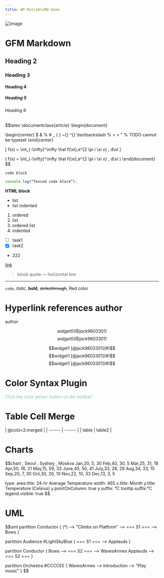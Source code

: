 ```yaml
---
title: WP-ReliableMD Demo
---
```


![image](https://cloud.githubusercontent.com/assets/389021/16107646/9729e556-33d8-11e6-933f-5b09fa3a53bb.png)

# GFM Markdown

## Heading 2

### Heading 3

#### Heading 4

##### Heading 5

###### Heading 6

$$latex
\documentclass{article}
\begin{document}

\begin{center}
\$ \& \% \# \_ \{ \} \~{} \^{} \textbackslash % \< \>  \"   % TODO cannot be typeset
\end{center}

\[
f(x) = \int_{-\infty}^\infty \hat f(\xi),e^{2 \pi i \xi x} , d\xi
\]

\(
f(x) = \int_{-\infty}^\infty \hat f(\xi),e^{2 \pi i \xi x} , d\xi
\)
\end{document}
$$

```
code block
```

```js
console.log(“fenced code block”);
```

**HTML block**

* list
* list indented

1. ordered
2. list
3. ordered list
4. indented

* [ ] task1
* [x] task2
* 222

[link](https://nhnent.github.io/tui.editor/)

> block quote
> —
> horizontal line

***

`code`, *italic*, **bold**, ~~strikethrough~~, Red color

# Hyperlink references author

author

$$widget0 (@jack9603301)$$ $$widget0 (@jack9603301)$$

 $$widget1 [@jack9603301](#)$$ $$widget1 [@jack9603301](#)$$ $$widget1 [@jack9603301](#)$$

# Color Syntax Plugin

<span style="color:#86c1b9">Click the color picker button on the toolbar!</span>

# Table Cell Merge

| @cols=2:merged |
| ------ | ------ |
| table | table2 |

# Charts

$$chart
, Seoul , Sydney , Moskva
Jan,20, 5, 30
Feb,40, 30, 5
Mar,25, 31, 18
Apr,50, 18, 21
May,15, 59, 33
June,45, 50, 41
July,33, 28, 29
Aug,34, 33, 15
Sep,20, 7, 30
Oct,30, 20, 10
Nov,22, 10, 33
Dec,13, 3, 5

type: area
title: 24-hr Average Temperature
width: 465
x.title: Month
y.title: Temperature (Celsius)
y.pointOnColumn: true
y.suffix: °C
tooltip.suffix:°C
legend.visible: true
$$

# UML

$$uml
partition Conductor {
  (*) --> "Climbs on Platform"
  --> === S1 ===
  --> Bows
}

partition Audience #LightSkyBlue {
  === S1 === --> Applauds
}

partition Conductor {
  Bows --> === S2 ===
  --> WavesArmes
  Applauds --> === S2 ===
}

partition Orchestra #CCCCEE {
  WavesArmes --> Introduction
  --> "Play music"
}
$$


